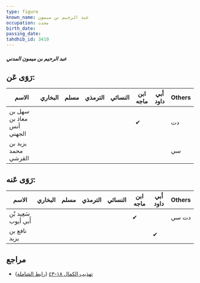 ```yaml
---
type: figure
known_name: عبد الرحيم بن ميمون
occupation: محدث
birth_date:
passing_date:
tahdhib_id: 3410
---
```

##### عبد الرحيم بن ميمون المدني

## رَوَى عَن:
| الاسم                     | البخاري | مسلم | الترمذي | النسائي | ابن ماجه | أبي داود | Others |
| ------------------------- | ------- | ---- | ------- | ------- | -------- | -------- | ------ |
| سهل بن معاذ بن أنس الجهني |         |      |         |         | ✔        |          | دت     |
| يزيد بن محمد القرشي       |         |      |         |         |          |          | سي     |
## رَوَى عَنه:
| الاسم                | البخاري | مسلم | الترمذي | النسائي | ابن ماجه | أبي داود | Others |
| -------------------- | ------- | ---- | ------- | ------- | -------- | -------- | ------ |
| سَعِيد بْن أَبي أيوب |         |      |         |         | ✔        |          | دت سي  |
| نافع بن يزيد         |         |      |         |         |          | ✔        |        |
## مراجع
- [تهذيب الكمال ١٨-٤٣](obsidian://open?vault=Tahdhib-al-Kamal&file=Figures/٣٤١٠-عبد%20الرحيم%20بن%20ميمون%20المدني) ([رابط الشاملة](https://shamela.ws/book/3722/9076))